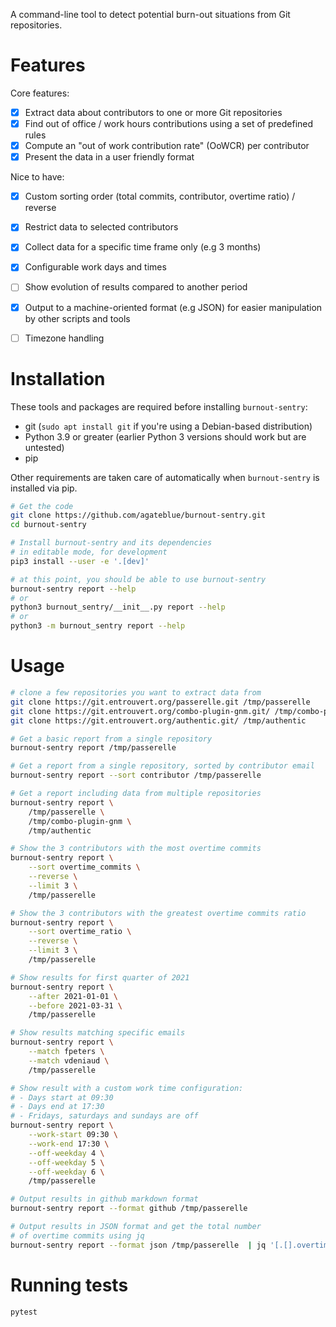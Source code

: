 A command-line tool to detect potential burn-out situations from Git repositories.

# Features

Core features:

- [x] Extract data about contributors to one or more Git repositories
- [x] Find out of office / work hours contributions using a set of predefined rules
- [x] Compute an "out of work contribution rate" (OoWCR) per contributor
- [x] Present the data in a user friendly format

Nice to have:

- [x] Custom sorting order (total commits, contributor, overtime ratio) / reverse
- [x] Restrict data to selected contributors
- [x] Collect data for a specific time frame only (e.g 3 months)
- [x] Configurable work days and times
- [ ] Show evolution of results compared to another period
- [x] Output to a machine-oriented format (e.g JSON) for easier manipulation by other scripts and tools
- [ ] Timezone handling


# Installation

These tools and packages are required before installing `burnout-sentry`:

- git (`sudo apt install git` if you're using a Debian-based distribution)
- Python 3.9 or greater (earlier Python 3 versions should work but are untested)
- pip

Other requirements are taken care of automatically when `burnout-sentry` is installed via pip.

```bash
# Get the code
git clone https://github.com/agateblue/burnout-sentry.git
cd burnout-sentry

# Install burnout-sentry and its dependencies
# in editable mode, for development
pip3 install --user -e '.[dev]'

# at this point, you should be able to use burnout-sentry
burnout-sentry report --help
# or
python3 burnout_sentry/__init__.py report --help
# or
python3 -m burnout_sentry report --help
```

# Usage

```bash
# clone a few repositories you want to extract data from
git clone https://git.entrouvert.org/passerelle.git /tmp/passerelle
git clone https://git.entrouvert.org/combo-plugin-gnm.git/ /tmp/combo-plugin-gnm
git clone https://git.entrouvert.org/authentic.git/ /tmp/authentic

# Get a basic report from a single repository
burnout-sentry report /tmp/passerelle

# Get a report from a single repository, sorted by contributor email
burnout-sentry report --sort contributor /tmp/passerelle

# Get a report including data from multiple repositories
burnout-sentry report \
    /tmp/passerelle \
    /tmp/combo-plugin-gnm \
    /tmp/authentic

# Show the 3 contributors with the most overtime commits
burnout-sentry report \
    --sort overtime_commits \
    --reverse \
    --limit 3 \
    /tmp/passerelle 

# Show the 3 contributors with the greatest overtime commits ratio
burnout-sentry report \
    --sort overtime_ratio \
    --reverse \
    --limit 3 \
    /tmp/passerelle 

# Show results for first quarter of 2021
burnout-sentry report \
    --after 2021-01-01 \
    --before 2021-03-31 \
    /tmp/passerelle 

# Show results matching specific emails
burnout-sentry report \
    --match fpeters \
    --match vdeniaud \
    /tmp/passerelle 

# Show result with a custom work time configuration:
# - Days start at 09:30
# - Days end at 17:30
# - Fridays, saturdays and sundays are off
burnout-sentry report \
    --work-start 09:30 \
    --work-end 17:30 \
    --off-weekday 4 \
    --off-weekday 5 \
    --off-weekday 6 \
    /tmp/passerelle 

# Output results in github markdown format
burnout-sentry report --format github /tmp/passerelle 

# Output results in JSON format and get the total number
# of overtime commits using jq
burnout-sentry report --format json /tmp/passerelle  | jq '[.[].overtime_commits] | add'
```

# Running tests

```bash
pytest
```
